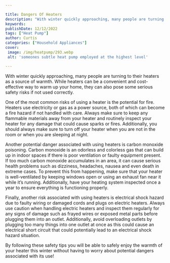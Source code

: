 ```yaml
---

title: Dangers Of Heaters
description: "With winter quickly approaching, many people are turning to their heaters as a source of warmth. While heaters can be a convenient...lets find out"
keywords: 
publishDate: 12/12/2022
tags: ["Heat Pump"]
author: Curtis
categories: ["Household Appliances"]
cover: 
 image: /img/heatpump/293.webp
 alt: 'someones subtle heat pump employed at the highest level'

---
```


With winter quickly approaching, many people are turning to their heaters as a source of warmth. While heaters can be a convenient and cost-effective way to warm up your home, they can also pose some serious safety risks if not used correctly. 

One of the most common risks of using a heater is the potential for fire. Heaters use electricity or gas as a power source, both of which can become a fire hazard if not handled with care. Always make sure to keep any flammable materials away from your heater and routinely inspect your heater for any damage that could cause sparks or fires. Additionally, you should always make sure to turn off your heater when you are not in the room or when you are sleeping at night. 

Another potential danger associated with using heaters is carbon monoxide poisoning. Carbon monoxide is an odorless and colorless gas that can build up in indoor spaces if there is poor ventilation or faulty equipment present. If too much carbon monoxide accumulates in an area, it can cause serious health problems such as dizziness, headaches, nausea and even death in extreme cases. To prevent this from happening, make sure that your heater is well-ventilated by keeping windows open or using an exhaust fan near it while it’s running. Additionally, have your heating system inspected once a year to ensure everything is functioning properly. 

Finally, another risk associated with using heaters is electrical shock hazard due to faulty wiring or damaged cords and plugs on electric heaters. Always use caution when handling electric heaters and inspect them regularly for any signs of damage such as frayed wires or exposed metal parts before plugging them into an outlet. Additionally, avoid overloading outlets by plugging too many things into one outlet at once as this could cause an electrical short circuit that could potentially lead to an electrical shock hazard situation. 

By following these safety tips you will be able to safely enjoy the warmth of your heater this winter without having to worry about potential dangers associated with its use!
